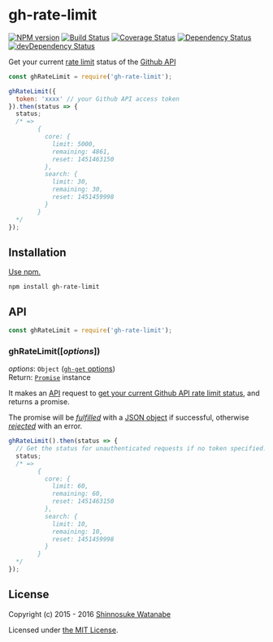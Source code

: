 # gh-rate-limit

[![NPM version](https://img.shields.io/npm/v/gh-rate-limit.svg)](https://www.npmjs.com/package/gh-rate-limit)
[![Build Status](https://travis-ci.org/shinnn/gh-rate-limit.svg?branch=master)](https://travis-ci.org/shinnn/gh-rate-limit)
[![Coverage Status](https://img.shields.io/coveralls/shinnn/gh-rate-limit.svg)](https://coveralls.io/github/shinnn/gh-rate-limit)
[![Dependency Status](https://david-dm.org/shinnn/gh-rate-limit.svg)](https://david-dm.org/shinnn/gh-rate-limit)
[![devDependency Status](https://david-dm.org/shinnn/gh-rate-limit/dev-status.svg)](https://david-dm.org/shinnn/gh-rate-limit#info=devDependencies)

Get your current [rate limit](https://developer.github.com/v3/#rate-limiting) status of the [Github API](https://developer.github.com/v3/#overview)

```javascript
const ghRateLimit = require('gh-rate-limit');

ghRateLimit({
  token: 'xxxx' // your Github API access token
}).then(status => {
  status;
  /* =>
        {
          core: {
            limit: 5000,
            remaining: 4861,
            reset: 1451463150
          },
          search: {
            limit: 30,
            remaining: 30,
            reset: 1451459998
          }
        }
  */
});
```

## Installation

[Use npm.](https://docs.npmjs.com/cli/install)

```
npm install gh-rate-limit
```

## API

```javascript
const ghRateLimit = require('gh-rate-limit');
```

### ghRateLimit([*options*])

*options*: `Object` ([`gh-get` options](https://github.com/shinnn/gh-get#options))  
Return: [`Promise`](http://www.ecma-international.org/ecma-262/6.0/#sec-promise-constructor) instance

It makes an [API](https://developer.github.com/v3/) request to [get your current Github API rate limit status](https://developer.github.com/v3/gists/#unstar-a-gist), and returns a promise.

The promise will be [*fulfilled*](https://promisesaplus.com/#point-26) with a [JSON object](https://developer.github.com/v3/rate_limit/#response) if successful, otherwise [*rejected*](https://promisesaplus.com/#point-30) with an error.

```javascript
ghRateLimit().then(status => {
  // Get the status for unauthenticated requests if no token specified.
  status;
  /* =>
        {
          core: {
            limit: 60,
            remaining: 60,
            reset: 1451463150
          },
          search: {
            limit: 10,
            remaining: 10,
            reset: 1451459998
          }
        }
  */
});
```

## License

Copyright (c) 2015 - 2016 [Shinnosuke Watanabe](https://github.com/shinnn)

Licensed under [the MIT License](./LICENSE).
